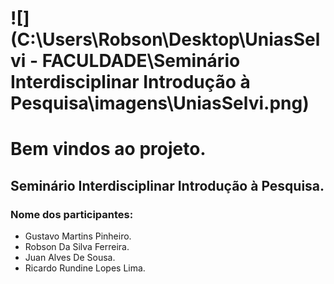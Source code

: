 #  ![](C:\Users\Robson\Desktop\UniasSelvi - FACULDADE\Seminário Interdisciplinar Introdução à Pesquisa\imagens\UniasSelvi.png)

# Bem vindos ao projeto.

## Seminário Interdisciplinar Introdução à Pesquisa.

### Nome dos participantes: 

- Gustavo Martins Pinheiro.
- Robson Da Silva Ferreira.
- Juan Alves De Sousa.
- Ricardo Rundine Lopes Lima.
